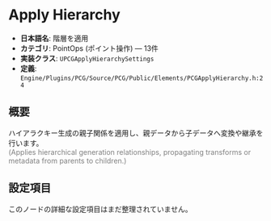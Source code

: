 # Apply Hierarchy

- **日本語名**: 階層を適用
- **カテゴリ**: PointOps (ポイント操作) — 13件
- **実装クラス**: `UPCGApplyHierarchySettings`
- **定義**: `Engine/Plugins/PCG/Source/PCG/Public/Elements/PCGApplyHierarchy.h:24`

## 概要

ハイアラクキー生成の親子関係を適用し、親データから子データへ変換や継承を行います。<br><span style='color:gray'>(Applies hierarchical generation relationships, propagating transforms or metadata from parents to children.)</span>

## 設定項目

このノードの詳細な設定項目はまだ整理されていません。
